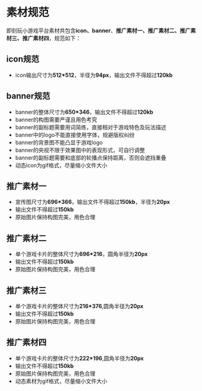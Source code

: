# 素材规范

即刻玩小游戏平台素材共包含**icon、banner**、**推广素材一、推广素材二、推广素材三、推广素材四**，规范如下：

## icon规范

* icon输出尺寸为**512\*512**，半径为**94px**，输出文件不得超过**120kb**



## banner规范

* banner的整体尺寸为**650\*346**，输出文件不得超过**120kb**
* banner的构图需要严谨且用色考究
* banner的副标题需要用词简练，直接相对于游戏特色及玩法描述
* banner中的logo不能直接使用字体，规避版权纠纷
* banner的背景图不能凸显于游戏logo
* banner的央视不限于效果图中的表现形式，可自行调整
* banner的副标题需要和底部的轮播点保持距离，否则会遮挡重叠
* 动态icon为gif格式，尽量缩小文件大小

## 推广素材一

* 宣传图尺寸为**696\*366**，输出文件不得超过**150kb**，半径为**20px**
* 输出文件不得超过**150kb**
* 原始图片保持构图完美，用色合理

## 推广素材二

* 单个游戏卡片的整体尺寸为**696\*216**，圆角半径为**20px**
* 输出文件不得超过**150kb**
* 原始图片保持构图完美，用色合理

## 推广素材三

* 单个游戏卡片的整体尺寸为**216\*376**,圆角半径为**20px**
* 输出文件不得超过**150kb**
* 原始图片保持构图完美，用色合理

## 推广素材四

* 单个游戏卡片的整体尺寸为**222\*196**,圆角半径为**20px**
* 输出文件不得超过**150kb**
* 原始图片保持构图完美，用色合理
* 动态素材为gif格式，尽量缩小文件大小








